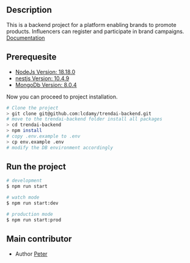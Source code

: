 

## Description

This is a backend project for a platform enabling brands to promote products. Influencers can register and participate in brand campaigns. 
[Documentation](https://github.com/nestjs/nest) 


## Prerequesite

- [NodeJs Version: 18.18.0](https://nodejs.org/en)
- [nestjs Version: 10.4.9](https://nestjs.com/)
- [MongoDb Version: 8.0.4](https://www.mongodb.com/try/download/community)

Now you can proceed to project installation.

```bash
# Clone the project
> git clone git@github.com:lcdamy/trendai-backend.git
# move to the trendai-backend folder install all packages
> cd trendai-backend
> npm install
# copy .env.example to .env
> cp env.example .env
# modify the DB environment accordingly

```  

## Run the project

```bash
# development
$ npm run start

# watch mode
$ npm run start:dev

# production mode
$ npm run start:prod

```


## Main contributor

- Author [Peter](https://www.linkedin.com/in/pierre-damien-murindangabo-cyuzuzo-709b53151/)
